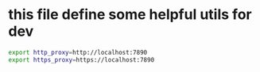 # this file define some helpful utils for dev
```bash
export http_proxy=http://localhost:7890
export https_proxy=https://localhost:7890
```
